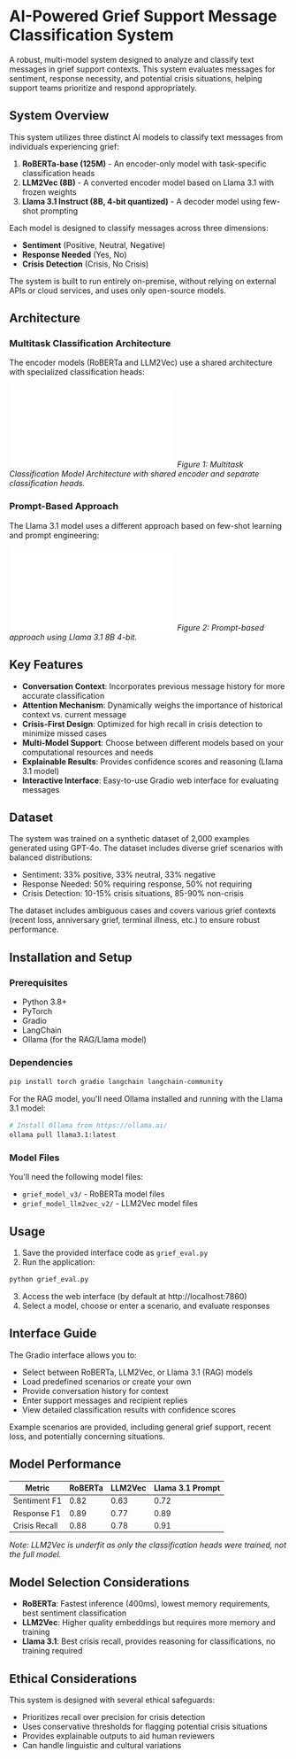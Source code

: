 # AI-Powered Grief Support Message Classification System

A robust, multi-model system designed to analyze and classify text messages in grief support contexts. This system evaluates messages for sentiment, response necessity, and potential crisis situations, helping support teams prioritize and respond appropriately.

## System Overview

This system utilizes three distinct AI models to classify text messages from individuals experiencing grief:

1. **RoBERTa-base (125M)** - An encoder-only model with task-specific classification heads
2. **LLM2Vec (8B)** - A converted encoder model based on Llama 3.1 with frozen weights
3. **Llama 3.1 Instruct (8B, 4-bit quantized)** - A decoder model using few-shot prompting

Each model is designed to classify messages across three dimensions:
- **Sentiment** (Positive, Neutral, Negative)
- **Response Needed** (Yes, No)
- **Crisis Detection** (Crisis, No Crisis)

The system is built to run entirely on-premise, without relying on external APIs or cloud services, and uses only open-source models.

## Architecture

### Multitask Classification Architecture

The encoder models (RoBERTa and LLM2Vec) use a shared architecture with specialized classification heads:

![Multitask Classification Model Architecture](./images/classification.pdf)
*Figure 1: Multitask Classification Model Architecture with shared encoder and separate classification heads.*

### Prompt-Based Approach

The Llama 3.1 model uses a different approach based on few-shot learning and prompt engineering:

![Prompt-based approach](./images/prompt.pdf)
*Figure 2: Prompt-based approach using Llama 3.1 8B 4-bit.*

## Key Features

- **Conversation Context**: Incorporates previous message history for more accurate classification
- **Attention Mechanism**: Dynamically weighs the importance of historical context vs. current message
- **Crisis-First Design**: Optimized for high recall in crisis detection to minimize missed cases
- **Multi-Model Support**: Choose between different models based on your computational resources and needs
- **Explainable Results**: Provides confidence scores and reasoning (Llama 3.1 model)
- **Interactive Interface**: Easy-to-use Gradio web interface for evaluating messages

## Dataset

The system was trained on a synthetic dataset of 2,000 examples generated using GPT-4o. The dataset includes diverse grief scenarios with balanced distributions:

- Sentiment: 33% positive, 33% neutral, 33% negative
- Response Needed: 50% requiring response, 50% not requiring
- Crisis Detection: 10-15% crisis situations, 85-90% non-crisis

The dataset includes ambiguous cases and covers various grief contexts (recent loss, anniversary grief, terminal illness, etc.) to ensure robust performance.

## Installation and Setup

### Prerequisites

- Python 3.8+
- PyTorch
- Gradio
- LangChain
- Ollama (for the RAG/Llama model)

### Dependencies

```bash
pip install torch gradio langchain langchain-community
```

For the RAG model, you'll need Ollama installed and running with the Llama 3.1 model:
```bash
# Install Ollama from https://ollama.ai/
ollama pull llama3.1:latest
```

### Model Files

You'll need the following model files:
- `grief_model_v3/` - RoBERTa model files
- `grief_model_llm2vec_v2/` - LLM2Vec model files

## Usage

1. Save the provided interface code as `grief_eval.py`
2. Run the application:
```bash
python grief_eval.py
```
3. Access the web interface (by default at http://localhost:7860)
4. Select a model, choose or enter a scenario, and evaluate responses

## Interface Guide

The Gradio interface allows you to:
- Select between RoBERTa, LLM2Vec, or Llama 3.1 (RAG) models
- Load predefined scenarios or create your own
- Provide conversation history for context
- Enter support messages and recipient replies
- View detailed classification results with confidence scores

Example scenarios are provided, including general grief support, recent loss, and potentially concerning situations.

## Model Performance

| Metric | RoBERTa | LLM2Vec | Llama 3.1 Prompt |
|--------|---------|---------|------------------|
| Sentiment F1 | 0.82 | 0.63 | 0.72 |
| Response F1 | 0.89 | 0.77 | 0.89 |
| Crisis Recall | 0.88 | 0.78 | 0.91 |

*Note: LLM2Vec is underfit as only the classification heads were trained, not the full model.*

## Model Selection Considerations

- **RoBERTa**: Fastest inference (400ms), lowest memory requirements, best sentiment classification
- **LLM2Vec**: Higher quality embeddings but requires more memory and training
- **Llama 3.1**: Best crisis recall, provides reasoning for classifications, no training required

## Ethical Considerations

This system is designed with several ethical safeguards:
- Prioritizes recall over precision for crisis detection
- Uses conservative thresholds for flagging potential crisis situations
- Provides explainable outputs to aid human reviewers
- Can handle linguistic and cultural variations
